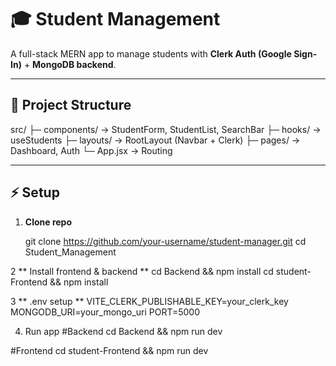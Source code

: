 # 🎓 Student Management

A full-stack MERN app to manage students with **Clerk Auth (Google Sign-In)** + **MongoDB backend**.

---

## 📂 Project Structure
src/
├─ components/ → StudentForm, StudentList, SearchBar
├─ hooks/ → useStudents
├─ layouts/ → RootLayout (Navbar + Clerk)
├─ pages/ → Dashboard, Auth
└─ App.jsx → Routing


---

## ⚡ Setup

1. **Clone repo**

   git clone https://github.com/your-username/student-manager.git
   cd Student_Management

  2 **  Install frontend & backend **
  cd Backend && npm install
  cd student-Frontend && npm install

  3 ** .env setup **
  VITE_CLERK_PUBLISHABLE_KEY=your_clerk_key
MONGODB_URI=your_mongo_uri
PORT=5000

4. Run app
#Backend
cd Backend && npm run dev

#Frontend
cd student-Frontend && npm run dev



